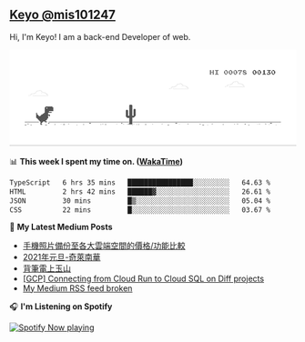 ## [Keyo @mis101247](https://github.com/mis101247/mis101247.github.io)

Hi, I'm Keyo! I am a back-end Developer of web. 


![image](https://github.com/mis101247/mis101247/blob/master/dino.gif)

📊 **This week I spent my time on. ([WakaTime](https://wakatime.com/@66242878-3a41-446c-852d-cafde411a834))**
<!--START_SECTION:waka-->
```text
TypeScript   6 hrs 35 mins   ████████████████░░░░░░░░░   64.63 % 
HTML         2 hrs 42 mins   ██████▓░░░░░░░░░░░░░░░░░░   26.61 % 
JSON         30 mins         █▒░░░░░░░░░░░░░░░░░░░░░░░   05.04 % 
CSS          22 mins         █░░░░░░░░░░░░░░░░░░░░░░░░   03.67 % 
```
<!--END_SECTION:waka-->

📕 **My Latest Medium Posts**

<!-- BLOG-POST-LIST:START -->
- [手機照片備份至各大雲端空間的價格/功能比較](https://medium.com/mis101247/%E6%89%8B%E6%A9%9F%E7%85%A7%E7%89%87%E5%82%99%E4%BB%BD%E8%87%B3%E5%90%84%E5%A4%A7%E9%9B%B2%E7%AB%AF%E7%A9%BA%E9%96%93%E7%9A%84%E5%83%B9%E6%A0%BC-%E5%8A%9F%E8%83%BD%E6%AF%94%E8%BC%83-afb645455b6b?source=rss-1d2d8876197b------2)
- [2021年元旦-奇萊南華](https://medium.com/mis101247/2021%E5%B9%B4%E5%85%83%E6%97%A6-%E5%A5%87%E8%90%8A%E5%8D%97%E8%8F%AF-6168f2d92ef3?source=rss-1d2d8876197b------2)
- [背筆電上玉山](https://medium.com/mis101247/%E8%83%8C%E7%AD%86%E9%9B%BB%E4%B8%8A%E7%8E%89%E5%B1%B1-94f2d99f2e2b?source=rss-1d2d8876197b------2)
- [[GCP] Connecting from Cloud Run to Cloud SQL on Diff projects](https://medium.com/mis101247/gcp-connecting-from-cloud-run-to-cloud-sql-on-diff-projects-c0919bd5bd7f?source=rss-1d2d8876197b------2)
- [My Medium RSS feed broken](https://medium.com/mis101247/my-medium-rss-feed-broken-9061e73ac2b7?source=rss-1d2d8876197b------2)
<!-- BLOG-POST-LIST:END -->

🎧 **I'm Listening on Spotify**

[<img src="https://spotify-now-playing-nu.vercel.app/api/spotify-playing" alt="Spotify Now playing" width="50%" />](https://open.spotify.com/user/21dqdh3gswmbyofjbihypdqba)

